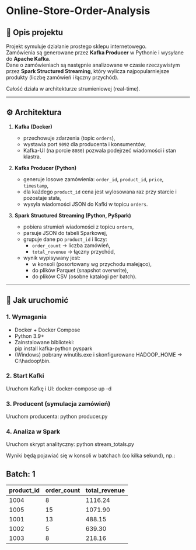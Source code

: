 # Online-Store-Order-Analysis
## 📌 Opis projektu
Projekt symuluje działanie prostego sklepu internetowego.  
Zamówienia są generowane przez **Kafka Producer** w Pythonie i wysyłane do **Apache Kafka**.  
Dane o zamówieniach są następnie analizowane w czasie rzeczywistym przez **Spark Structured Streaming**, który wylicza najpopularniejsze produkty (liczbę zamówień i łączny przychód).

Całość działa w architekturze strumieniowej (real-time).  

---

## ⚙️ Architektura

1. **Kafka (Docker)**  
   - przechowuje zdarzenia (topic `orders`),  
   - wystawia port `9092` dla producenta i konsumentów,  
   - Kafka-UI (na porcie `8080`) pozwala podejrzeć wiadomości i stan klastra.

2. **Kafka Producer (Python)**  
   - generuje losowe zamówienia: `order_id`, `product_id`, `price`, `timestamp`,  
   - dla każdego `product_id` cena jest wylosowana raz przy starcie i pozostaje stała,  
   - wysyła wiadomości JSON do Kafki w topicu `orders`.

3. **Spark Structured Streaming (Python, PySpark)**  
   - pobiera strumień wiadomości z topicu `orders`,  
   - parsuje JSON do tabeli Sparkowej,  
   - grupuje dane po `product_id` i liczy:
     - `order_count` → liczba zamówień,  
     - `total_revenue` → łączny przychód,  
   - wynik wypisywany jest:
     - w konsoli (posortowany wg przychodu malejąco),  
     - do plików Parquet (snapshot overwrite),  
     - do plików CSV (osobne katalogi per batch).

---

## 🚀 Jak uruchomić

### 1. Wymagania
- Docker + Docker Compose  
- Python 3.9+  
- Zainstalowane biblioteki:  
  pip install kafka-python pyspark
- (Windows) pobrany winutils.exe i skonfigurowane HADOOP_HOME → C:\hadoop\bin.

### 2. Start Kafki
Uruchom Kafkę i UI:
	docker-compose up -d

### 3. Producent (symulacja zamówień)
Uruchom producenta:
	python producer.py

### 4. Analiza w Spark
Uruchom skrypt analityczny:
	python stream_totals.py

Wyniki będą pojawiać się w konsoli w batchach (co kilka sekund), np.:

## Batch: 1

| product_id | order_count | total_revenue |
|------------|-------------|---------------|
| 1004       | 8           | 1116.24       |
| 1005       | 15          | 1071.90       |
| 1001       | 13          | 488.15        |
| 1002       | 5           | 639.30        |
| 1003       | 8           | 218.16        |
